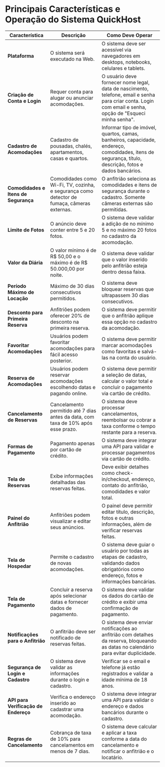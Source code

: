 # Principais Características e Operação do Sistema QuickHost

| **Característica**                     | **Descrição**                                                                                      | **Como Deve Operar**                                                                                                                                                    |
|----------------------------------------|----------------------------------------------------------------------------------------------------|------------------------------------------------------------------------------------------------------------------------------------------------------------------------|
| **Plataforma**                         | O sistema será executado na Web.                                                                    | O sistema deve ser acessível via navegadores em desktops, notebooks, celulares e tablets.                                                                                |
| **Criação de Conta e Login**           | Requer conta para alugar ou anunciar acomodações.                                                    | O usuário deve fornecer nome legal, data de nascimento, telefone, email e senha para criar conta. Login com email e senha, opção de "Esqueci minha senha".              |
| **Cadastro de Acomodações**            | Cadastro de pousadas, chalés, apartamentos, casas e quartos.                                         | Informar tipo de imóvel, quartos, camas, banheiros, capacidade, endereço, comodidades, itens de segurança, título, descrição, fotos e dados bancários.                  |
| **Comodidades e Itens de Segurança**   | Comodidades como Wi-Fi, TV, cozinha, e segurança como detector de fumaça, câmeras externas.          | O anfitrião seleciona as comodidades e itens de segurança durante o cadastro. Somente câmeras externas são permitidas.                                                  |
| **Limite de Fotos**                    | O anúncio deve conter entre 5 e 20 fotos.                                                           | O sistema deve validar a adição de no mínimo 5 e no máximo 20 fotos no cadastro da acomodação.                                                                          |
| **Valor da Diária**                    | O valor mínimo é de R$ 50,00 e o máximo é de R$ 50.000,00 por noite.                                | O sistema deve validar que o valor inserido pelo anfitrião esteja dentro dessa faixa.                                                                                   |
| **Período Máximo de Locação**          | Máximo de 30 dias consecutivos permitidos.                                                          | O sistema deve bloquear reservas que ultrapassem 30 dias consecutivos.                                                                                                  |
| **Desconto para Primeira Reserva**     | Anfitriões podem oferecer 20% de desconto na primeira reserva.                                       | O sistema deve permitir que o anfitrião aplique essa opção no cadastro da acomodação.                                                                                    |
| **Favoritar Acomodações**              | Usuários podem favoritar acomodações para fácil acesso posterior.                                    | O sistema deve permitir marcar acomodações como favoritas e salvá-las na conta do usuário.                                                                               |
| **Reserva de Acomodações**             | Usuários podem reservar acomodações escolhendo datas e pagando online.                              | O sistema deve permitir a seleção de datas, calcular o valor total e concluir o pagamento via cartão de crédito.                                                        |
| **Cancelamento de Reservas**           | Cancelamento permitido até 7 dias antes da data, com taxa de 10% após esse prazo.                    | O sistema deve processar cancelamentos, reembolsar ou cobrar a taxa conforme o tempo restante para a reserva.                                                           |
| **Formas de Pagamento**                | Pagamento apenas por cartão de crédito.                                                             | O sistema deve integrar uma API para validar e processar pagamentos via cartão de crédito.                                                                              |
| **Tela de Reservas**                   | Exibe informações detalhadas das reservas feitas.                                                   | Deve exibir detalhes como check-in/checkout, endereço, contato do anfitrião, comodidades e valor total.                                                                 |
| **Painel do Anfitrião**                | Anfitriões podem visualizar e editar seus anúncios.                                                 | O painel deve permitir editar título, descrição, fotos e outras informações, além de verificar reservas feitas.                                                        |
| **Tela de Hospedar**                   | Permite o cadastro de novas acomodações.                                                            | O sistema deve guiar o usuário por todas as etapas de cadastro, validando dados obrigatórios como endereço, fotos e informações bancárias.                              |
| **Tela de Pagamento**                  | Concluir a reserva após selecionar datas e fornecer dados de pagamento.                             | O sistema deve validar os dados do cartão de crédito e exibir uma confirmação de pagamento.                                                                             |
| **Notificações para o Anfitrião**      | O anfitrião deve ser notificado de reservas feitas.                                                  | O sistema deve enviar notificações ao anfitrião com detalhes da reserva, bloqueando as datas no calendário para evitar duplicidade.                                      |
| **Segurança de Login e Cadastro**      | O sistema deve validar as informações durante o login e cadastro.                                    | Verificar se o email e telefone já estão registrados e validar a idade mínima de 18 anos.                                                                                |
| **API para Verificação de Endereço**   | Verifica o endereço inserido ao cadastrar uma acomodação.                                            | O sistema deve integrar uma API para validar o endereço e dados bancários durante o cadastro.                                                                            |
| **Regras de Cancelamento**             | Cobrança de taxa de 10% para cancelamentos em menos de 7 dias.                                       | O sistema deve calcular e aplicar a taxa conforme a data do cancelamento e notificar o anfitrião e o locatário.                                                         |
